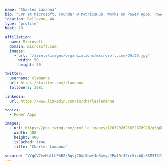 ```yaml
---
name: "Charles Lamanna"
bio: "CVP at Microsoft, Founder @ MetricsHub. Works on Power Apps, Power Automate, Power Virtual Agent, Common Data Service and Dynamics 365."
location: Bellevue, WA
type: "profile"
heat: 78

affiliation:
  name: Microsoft
  domain: microsoft.com
  images:
    - url: "/assets/images/organizations/microsoft.com-50x50.jpg"
      width: 50
      height: 50

twitter:
  username: clamanna
  url: https://twitter.com/clamanna
  followers: 3981

linkedin:
  url: https://www.linkedin.com/in/charleslamanna

topics:
  - Power Apps

images:
  - url: https://pbs.twimg.com/profile_images/1263202626922876928/g6qGbHZ-_400x400.jpg
    width: 400
    height: 400
    isCached: true
    title: "Charles Lamanna"

secured: "VYqCV7vmMutLUPhR8/RqsjC8qLSqm+JoB4vyzJPq19i32rcSicbQs6SM5TkIslqV/RL/zpYE0wYelxWsa7O/5Bjfw3n5vIY5NM8J0sOk4MLyydBbMmjRBUhnp8gkGhr7yuHJ1EqETHraBaGQqIHvHnbDTE/Kl5d5MDWEPTSlIKFJBaY2IG+Ss8GY2QFLRzwoFyON+Bi6ToaQU923vnrcoTAKoAGb22A2UTXC1KQ+ykDOLAZ15S4e8oc6rl6k2pdblu6LgDil9X8VIwa0kcHjTfXttKVnJtMnymPrL8nhVduMO1LVoFnJg0rgly4ZhluhGjODKMUIdwj2Pf7eGh+QFVvGRnLNHztlv1HxLuONUZ56EEGy8+O2IB/gDlUNMbLS3jhEOR64oAMdSlAoO7Yj+g4eh5RZOtBcRT2MwJYW9Ug=;f5AhgaMSE4UhMMqIQLOuIw=="
---
```


